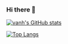 ### Hi there 👋

[![vanh's GitHub stats](https://github-readme-stats.vercel.app/api?username=vietanhle97&count_private=true&show_icons=true&theme=nord)](https://github.com/anuraghazra/github-readme-stats)

[![Top Langs](https://github-readme-stats.vercel.app/api/top-langs/?username=vietanhle97&langs_count=8&theme=nord)](https://github.com/anuraghazra/github-readme-stats)
